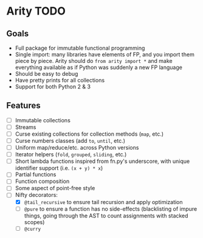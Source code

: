 # Arity TODO

## Goals

- Full package for immutable functional programming
- Single import: many libraries have elements of FP, and you import them piece by piece. Arity should do `from arity import *` and make everything available as if Python was suddenly a new FP language
- Should be easy to debug
- Have pretty prints for all collections
- Support for both Python 2 & 3

## Features

- [ ] Immutable collections
- [ ] Streams
- [ ] Curse existing collections for collection methods (`map`, etc.)
- [ ] Curse numbers classes (add `to`, `until`, etc.)
- [ ] Uniform map/reduce/etc. across Python versions
- [ ] Iterator helpers (`fold`, `grouped`, `sliding`, etc.)
- [ ] Short lambda functions inspired from fn.py's underscore, with unique identifier support (i.e. `(x + y) * x`)
- [ ] Partial functions
- [ ] Function composition
- [ ] Some aspect of point-free style
- [ ] Nifty decorators:
    - [x] `@tail_recursive` to ensure tail recursion and apply optimization
    - [ ] `@pure` to ensure a function has no side-effects (blacklisting of impure things, going through the AST to count assignments with stacked scopes)
    - [ ] `@curry`
